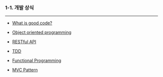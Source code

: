 ### 1-1. 개발 상식

<hr>

- <a href="./What_is_good_code">What is good code?</a>
- <a href="./Object_oriented_programming">Object oriented programming</a>
- <a href="./What_is_RESTful_API">RESTful API</a>

- <a href="./What_is_TDD">TDD</a>
- <a href="./Functional_programming">Functional Programming</a>

- <a href="./MVC_Pattern">MVC Pattern</a>
